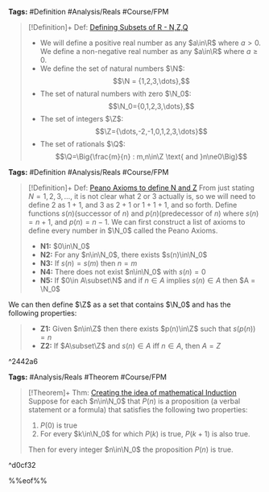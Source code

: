---
---

**Tags:** #Definition #Analysis/Reals  #Course/FPM 

 > 
 > \[!Definition\]+ Def: [Defining Subsets of R - N,Z,Q](Defining%20Subsets%20of%20R%20-%20N,Z,Q.md)
 > 
 > * We will define a positive real number as any $a\in\R$ where $a>0$. We define a non-negative real number as any $a\in\R$ where $a\ge0$.
 > * We define the set of natural numbers $\N$:
 >   $$\N = {1,2,3,\dots},$$
 > * The set of natural numbers with zero $\N_0$:
 >   $$\N_0={0,1,2,3,\dots},$$
 > * The set of integers $\Z$:
 >   $$\Z={\dots,-2,-1,0,1,2,3,\dots}$$
 > * The set of rationals $\Q$:
 >   $$\Q=\Big{\frac{m}{n} : m,n\in\Z \text{ and }n\ne0\Big}$$

**Tags:** #Definition #Analysis/Reals  #Course/FPM 

 > 
 > \[!Definition\]+ Def: [Peano Axioms to define N and Z](Peano%20Axioms%20to%20define%20N%20and%20Z.md)
 > From just stating $N = {1,2,3,\dots}$, it is not clear what $2$ or $3$ actually is, so we will need to define $2$ as $1 + 1$, and $3$ as $2 + 1$ or $1 + 1+1$, and so forth. Define functions $s(n)$(successor of $n$) and $p(n)$(predecessor of $n$) where $s(n)=n+1$, and $p(n) = n - 1$. We can first construct a list of axioms to define every number in $\N_0$ called the Peano Axioms.
 > 
 > * **N1:** $0\in\N_0$
 > * **N2:** For any $n\in\N_0$, there exists $s(n)\in\N_0$
 > * **N3:** If $s(n) = s(m)$ then $n = m$
 > * **N4:** There does not exist $n\in\N_0$ with $s(n) = 0$
 > * **N5:** If $0\in A\subset\N$ and if $n\in A$ implies $s(n)\in A$ then $A = \N_0$

We can then define $\Z$ as a set that contains $\N_0$ and has the following properties:

 > 
 > * **Z1:** Given $n\in\Z$ then there exists $p(n)\in\Z$ such that $s(p(n))=n$
 > * **Z2:** If $A\subset\Z$ and $s(n)\in A$ iff $n\in A$, then $A = Z$

^2442a6

**Tags:** #Analysis/Reals  #Theorem #Course/FPM 

 > 
 > \[!Theorem\]+ Thm: [Creating the idea of mathematical Induction](Creating%20the%20idea%20of%20mathematical%20Induction.md)
 > Suppose for each $n\in\N_0$ that $P(n)$ is a proposition (a verbal statement or a formula) that satisfies the following two properties: 
 > 
 > 1. $P(0)$ is true
 > 1. For every $k\in\N_0$ for which $P(k)$ is true, $P(k+1)$ is also true.
 > 
 > Then for every integer $n\in\N_0$ the proposition $P(n)$ is true.

^d0cf32

%%eof%%